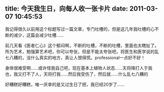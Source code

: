 title: 今天我生日，向每人收一张卡片
date: 2011-03-07 10:45:53
---

我记得很久以前用这个标题写过一篇文章，专门吐槽的，但是这几年我吐槽的心不断的减少，这篇会减少吐槽……

前几天看《医者仁心》这个郁闷啊，不断的吐槽，不断的吐槽，里面也太瞎扯了。所为艺术，勉强算艺术吧，你可以夸张，但是不能太夸张吧，将医生和医学说的乱七八糟的，没什么真实的地方，真让人恨得慌。professional一点好不好！

身体很难受啊……或许怪我自己吧，现在基本上植物人状态……天将降打人于我也，我又打不了人，天将打我……然后我受伤了，然后就……什么乱七八糟的

好糟糕好糟糕，唯一庆幸的是又过生日了把，我已经20岁了……